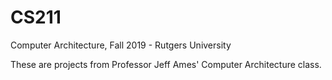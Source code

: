 # CS211
Computer Architecture, Fall 2019 - Rutgers University

These are projects from Professor Jeff Ames' Computer Architecture class.
